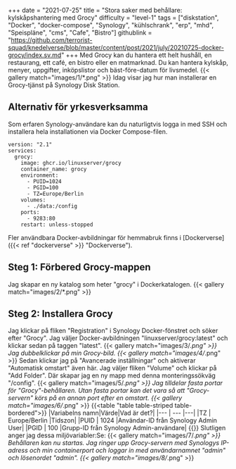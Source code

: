 +++
date = "2021-07-25"
title = "Stora saker med behållare: kylskåpshantering med Grocy"
difficulty = "level-1"
tags = ["diskstation", "Docker", "docker-compose", "Synology", "kühlschrank", "erp", "mhd", "Speispläne", "cms", "Cafe", "Bistro"]
githublink = "https://github.com/terrorist-squad/knedelverse/blob/master/content/post/2021/july/20210725-docker-grocy/index.sv.md"
+++
Med Grocy kan du hantera ett helt hushåll, en restaurang, ett café, en bistro eller en matmarknad. Du kan hantera kylskåp, menyer, uppgifter, inköpslistor och bäst-före-datum för livsmedel.
{{< gallery match="images/1/*.png" >}}
Idag visar jag hur man installerar en Grocy-tjänst på Synology Disk Station.
## Alternativ för yrkesverksamma
Som erfaren Synology-användare kan du naturligtvis logga in med SSH och installera hela installationen via Docker Compose-filen.
```
version: "2.1"
services:
  grocy:
    image: ghcr.io/linuxserver/grocy
    container_name: grocy
    environment:
      - PUID=1024
      - PGID=100
      - TZ=Europe/Berlin
    volumes:
      - ./data:/config
    ports:
      - 9283:80
    restart: unless-stopped

```
Fler användbara Docker-avbildningar för hemmabruk finns i [Dockerverse]({{< ref "dockerverse" >}} "Dockerverse").
## Steg 1: Förbered Grocy-mappen
Jag skapar en ny katalog som heter "grocy" i Dockerkatalogen.
{{< gallery match="images/2/*.png" >}}

## Steg 2: Installera Grocy
Jag klickar på fliken "Registration" i Synology Docker-fönstret och söker efter "Grocy". Jag väljer Docker-avbildningen "linuxserver/grocy:latest" och klickar sedan på taggen "latest".
{{< gallery match="images/3/*.png" >}}
Jag dubbelklickar på min Grocy-bild.
{{< gallery match="images/4/*.png" >}}
Sedan klickar jag på "Avancerade inställningar" och aktiverar "Automatisk omstart" även här. Jag väljer fliken "Volume" och klickar på "Add Folder". Där skapar jag en ny mapp med denna monteringssökväg "/config".
{{< gallery match="images/5/*.png" >}}
Jag tilldelar fasta portar för "Grocy"-behållaren. Utan fasta portar kan det vara så att "Grocy-servern" körs på en annan port efter en omstart.
{{< gallery match="images/6/*.png" >}}
{{<table "table table-striped table-bordered">}}
|Variabelns namn|Värde|Vad är det?|
|--- | --- |---|
|TZ | Europe/Berlin |Tidszon|
|PUID | 1024 |Användar-ID från Synology Admin User|
|PGID |	100 |Grupp-ID från Synology Admin-användare|
{{</table>}}
Slutligen anger jag dessa miljövariabler:Se:
{{< gallery match="images/7/*.png" >}}
Behållaren kan nu startas. Jag ringer upp Grocy-servern med Synologys IP-adress och min containerport och loggar in med användarnamnet "admin" och lösenordet "admin".
{{< gallery match="images/8/*.png" >}}
